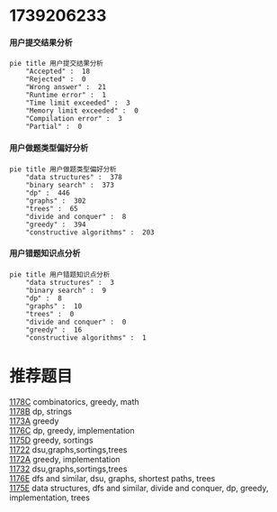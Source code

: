 # 1739206233

<!-- tabs:start -->



#### **用户提交结果分析**

```mermaid
pie title 用户提交结果分析
    "Accepted" :  18
    "Rejected" :  0
    "Wrong answer" :  21
    "Runtime error" :  1
    "Time limit exceeded" :  3
    "Memory limit exceeded" :  0
    "Compilation error" :  3
    "Partial" :  0
```

#### **用户做题类型偏好分析**

```mermaid
pie title 用户做题类型偏好分析
    "data structures" :  378
    "binary search" :  373
    "dp" :  446
    "graphs" :  302
    "trees" :  65
    "divide and conquer" :  8
    "greedy" :  394
    "constructive algorithms" :  203
```
#### **用户错题知识点分析**

```mermaid
pie title 用户错题知识点分析
    "data structures" :  3
    "binary search" :  9
    "dp" :  8
    "graphs" :  10
    "trees" :  0
    "divide and conquer" :  0
    "greedy" :  16
    "constructive algorithms" :  1
```



<!-- tabs:end -->
# 推荐题目
[1178C](https://codeforces.com/contest/1178/problem/C)		combinatorics,
                        greedy,
                        math		  
[1178B](https://codeforces.com/contest/1178/problem/B)		dp,
                        strings		  
[1173A](https://codeforces.com/contest/1173/problem/A)		greedy		  
[1176C](https://codeforces.com/contest/1176/problem/C)		dp,
                        greedy,
                        implementation		  
[1175D](https://codeforces.com/contest/1175/problem/D)		greedy,
                        sortings		  
[11722](https://codeforces.com/contest/1172/problem/2)		dsu,graphs,sortings,trees		  
[1172A](https://codeforces.com/contest/1172/problem/A)		greedy,
                        implementation		  
[11732](https://codeforces.com/contest/1173/problem/2)		dsu,graphs,sortings,trees		  
[1176E](https://codeforces.com/contest/1176/problem/E)		dfs and similar,
                        dsu,
                        graphs,
                        shortest paths,
                        trees		  
[1175E](https://codeforces.com/contest/1175/problem/E)		data structures,
                        dfs and similar,
                        divide and conquer,
                        dp,
                        greedy,
                        implementation,
                        trees		  
